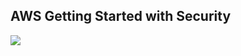 ## AWS Getting Started with Security
<p align="left">
  <a href="https://skillicons.dev">
     <img src="https://skillicons.dev/icons?i=aws" />
  </a>
</p>
